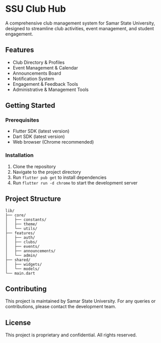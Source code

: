 # SSU Club Hub

A comprehensive club management system for Samar State University, designed to streamline club activities, event management, and student engagement.

## Features

- Club Directory & Profiles
- Event Management & Calendar
- Announcements Board
- Notification System
- Engagement & Feedback Tools
- Administrative & Management Tools

## Getting Started

### Prerequisites

- Flutter SDK (latest version)
- Dart SDK (latest version)
- Web browser (Chrome recommended)

### Installation

1. Clone the repository
2. Navigate to the project directory
3. Run `flutter pub get` to install dependencies
4. Run `flutter run -d chrome` to start the development server

## Project Structure

```
lib/
├── core/
│   ├── constants/
│   ├── theme/
│   └── utils/
├── features/
│   ├── auth/
│   ├── clubs/
│   ├── events/
│   ├── announcements/
│   └── admin/
├── shared/
│   ├── widgets/
│   └── models/
└── main.dart
```

## Contributing

This project is maintained by Samar State University. For any queries or contributions, please contact the development team.

## License

This project is proprietary and confidential. All rights reserved.
